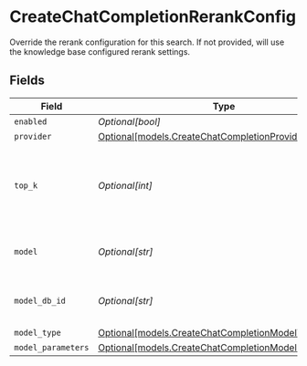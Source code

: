 # CreateChatCompletionRerankConfig

Override the rerank configuration for this search. If not provided, will use the knowledge base configured rerank settings.


## Fields

| Field                                                                                                    | Type                                                                                                     | Required                                                                                                 | Description                                                                                              |
| -------------------------------------------------------------------------------------------------------- | -------------------------------------------------------------------------------------------------------- | -------------------------------------------------------------------------------------------------------- | -------------------------------------------------------------------------------------------------------- |
| `enabled`                                                                                                | *Optional[bool]*                                                                                         | :heavy_minus_sign:                                                                                       | N/A                                                                                                      |
| `provider`                                                                                               | [Optional[models.CreateChatCompletionProvider]](../models/createchatcompletionprovider.md)               | :heavy_minus_sign:                                                                                       | N/A                                                                                                      |
| `top_k`                                                                                                  | *Optional[int]*                                                                                          | :heavy_minus_sign:                                                                                       | The number of results to return by the reranking model                                                   |
| `model`                                                                                                  | *Optional[str]*                                                                                          | :heavy_minus_sign:                                                                                       | The name of the model to use                                                                             |
| `model_db_id`                                                                                            | *Optional[str]*                                                                                          | :heavy_minus_sign:                                                                                       | The ID of the model in the database                                                                      |
| `model_type`                                                                                             | [Optional[models.CreateChatCompletionModelType]](../models/createchatcompletionmodeltype.md)             | :heavy_minus_sign:                                                                                       | N/A                                                                                                      |
| `model_parameters`                                                                                       | [Optional[models.CreateChatCompletionModelParameters]](../models/createchatcompletionmodelparameters.md) | :heavy_minus_sign:                                                                                       | N/A                                                                                                      |